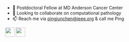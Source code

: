 - 🔭 Postdoctoral Fellow at MD Anderson Cancer Center
- 👯 Looking to collaborate on computational pathology
- 📫 Reach me via pingjunchen@ieee.org & call me Ping 

<a href="https://orcid.org/0000-0003-0528-1713" alt="ORCID"><img src="http://chenpingjun.com/pics/icons/orcid.png" height="30px"/></a>
<a href="https://scholar.google.com/citations?user=uW--h9gAAAAJ" alt="Citation"><img src="http://chenpingjun.com/pics/icons/google_scholar.png" height="30px"/></a>
